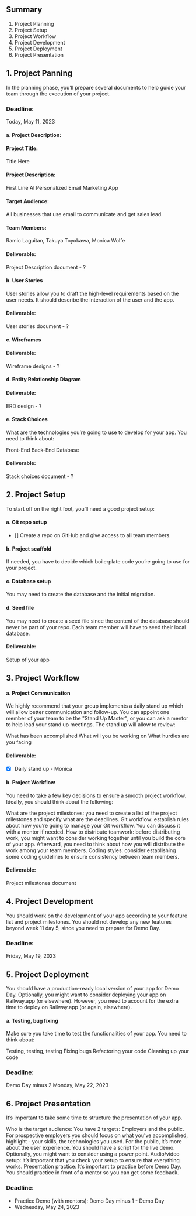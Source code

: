 ## Summary

1. Project Planning
2. Project Setup
3. Project Workflow
4. Project Development
5. Project Deployment
6. Project Presentation

## 1. Project Panning

In the planning phase, you’ll prepare several documents to help guide your team through the execution of your project.

### Deadline:

Today, May 11, 2023

#### a. Project Description:

#### Project Title:

Title Here

#### Project Description:

First Line AI Personalized Email Marketing App

#### Target Audience:

All businesses that use email to communicate and get sales lead.

#### Team Members:

Ramic Laguitan, Takuya Toyokawa, Monica Wolfe

#### Deliverable:

Project Description document - ?

#### b. User Stories

User stories allow you to draft the high-level requirements based on the user needs. It should describe the interaction of the user and the app.

#### Deliverable:

User stories document - ?

#### c. Wireframes

#### Deliverable:

Wireframe designs - ?

#### d. Entity Relationship Diagram

#### Deliverable:

ERD design - ?

#### e. Stack Choices

What are the technologies you’re going to use to develop for your app. You need to think about:

Front-End
Back-End
Database

#### Deliverable:

Stack choices document - ?

## 2. Project Setup

To start off on the right foot, you’ll need a good project setup:

#### a. Git repo setup

- [] Create a repo on GitHub and give access to all team members.

#### b. Project scaffold

If needed, you have to decide which boilerplate code you’re going to use for your project.

#### c. Database setup

You may need to create the database and the initial migration.

#### d. Seed file

You may need to create a seed file since the content of the database should never be part of your repo. Each team member will have to seed their local database.

#### Deliverable:

Setup of your app

## 3. Project Workflow

#### a. Project Communication

We highly recommend that your group implements a daily stand up which will allow better communication and follow-up. You can appoint one member of your team to be the "Stand Up Master", or you can ask a mentor to help lead your stand up meetings. The stand up will allow to review:

What has been accomplished
What will you be working on
What hurdles are you facing

#### Deliverable:

- [x] Daily stand up - Monica

#### b. Project Workflow

You need to take a few key decisions to ensure a smooth project workflow. Ideally, you should think about the following:

What are the project milestones: you need to create a list of the project milestones and specify what are the deadlines.
Git workflow: establish rules about how you’re going to manage your Git workflow. You can discuss it with a mentor if needed.
How to distribute teamwork: before distributing work, you might want to consider working together until you build the core of your app. Afterward, you need to think about how you will distribute the work among your team members.
Coding styles: consider establishing some coding guidelines to ensure consistency between team members.

#### Deliverable:

Project milestones document

## 4. Project Development

You should work on the development of your app according to your feature list and project milestones. You should not develop any new features beyond week 11 day 5, since you need to prepare for Demo Day.

### Deadline:

Friday, May 19, 2023

## 5. Project Deployment

You should have a production-ready local version of your app for Demo Day. Optionally, you might want to consider deploying your app on Railway.app (or elsewhere). However, you need to account for the extra time to deploy on Railway.app (or again, elsewhere).

#### a. Testing, bug fixing

Make sure you take time to test the functionalities of your app. You need to think about:

Testing, testing, testing
Fixing bugs
Refactoring your code
Cleaning up your code

### Deadline:

Demo Day minus 2
Monday, May 22, 2023

## 6. Project Presentation

It’s important to take some time to structure the presentation of your app.

Who is the target audience:
You have 2 targets: Employers and the public. For prospective employers you should focus on what you’ve accomplished, highlight - your skills, the technologies you used. For the public, it’s more about the user experience.
You should have a script for the live demo. Optionally, you might want to consider using a power point.
Audio/video setup: it’s important that you check your setup to ensure that everything works.
Presentation practice: It’s important to practice before Demo Day. You should practice in front of a mentor so you can get some feedback.

### Deadline:

- Practice Demo (with mentors): Demo Day minus 1 - Demo Day
- Wednesday, May 24, 2023
